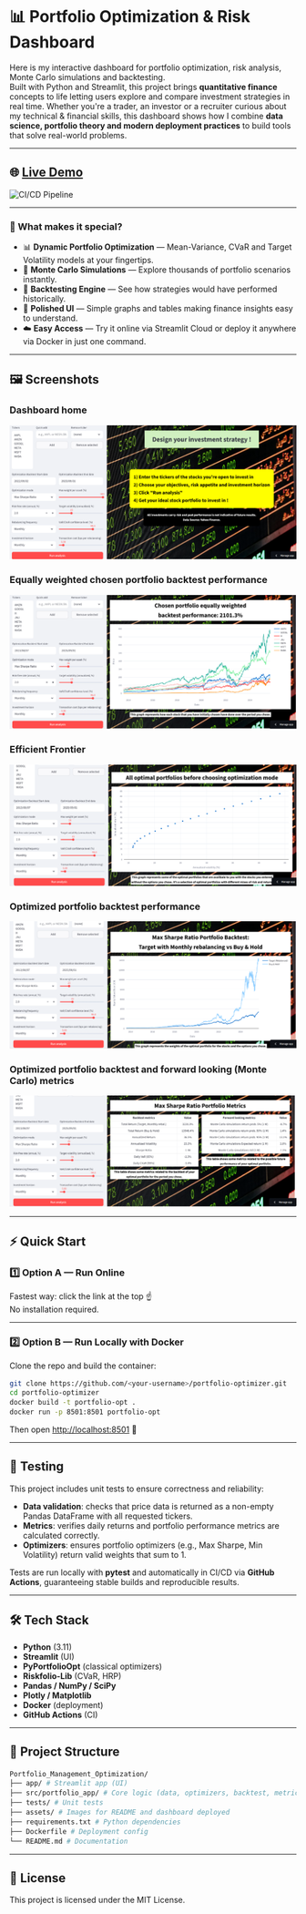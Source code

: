 # 📊 Portfolio Optimization & Risk Dashboard

Here is my interactive dashboard for portfolio optimization, risk analysis, Monte Carlo simulations and backtesting.  
Built with Python and Streamlit, this project brings **quantitative finance** concepts to life letting users explore and compare investment strategies in real time.
Whether you're a trader, an investor or a recruiter curious about my technical & financial skills, this dashboard shows how I combine **data science, portfolio theory and modern deployment practices** to build tools that solve real-world problems.

---

## 🌐 [Live Demo](https://portfolio-optimizer-fchaillie.fly.dev)

![CI/CD Pipeline](https://github.com/fchaillie/Portfolio_Management_Optimization/actions/workflows/ci-cd.yaml/badge.svg)

---

### 🌟 What makes it special?
- 📊 **Dynamic Portfolio Optimization** — Mean-Variance, CVaR and Target Volatility models at your fingertips.  
- 🎲 **Monte Carlo Simulations** — Explore thousands of portfolio scenarios instantly.  
- 🔄 **Backtesting Engine** — See how strategies would have performed historically.  
- 🎨 **Polished UI** — Simple graphs and tables making finance insights easy to understand.  
- ☁️ **Easy Access** — Try it online via Streamlit Cloud or deploy it anywhere via Docker in just one command.  

---

## 🖼️ Screenshots
 
### Dashboard home

![alt text](assets/image-1.png)

### Equally weighted chosen portfolio backtest performance

![alt text](assets/image-2.png)

### Efficient Frontier

![alt text](assets/image-4.png)

### Optimized portfolio backtest performance 

![alt text](assets/image-5.png)

### Optimized portfolio backtest and forward looking (Monte Carlo) metrics 

![alt text](assets/image-6.png)


---

## ⚡ Quick Start

### 1️⃣ Option A — Run Online
Fastest way: click the link at the top ☝️  
No installation required.

---

### 2️⃣ Option B — Run Locally with Docker

Clone the repo and build the container:

```bash
git clone https://github.com/<your-username>/portfolio-optimizer.git
cd portfolio-optimizer
docker build -t portfolio-opt .
docker run -p 8501:8501 portfolio-opt
```

Then open [http://localhost:8501](http://localhost:8501) 🎉

---

## 🧪 Testing

This project includes unit tests to ensure correctness and reliability:

- **Data validation**: checks that price data is returned as a non-empty Pandas DataFrame with all requested tickers.  
- **Metrics**: verifies daily returns and portfolio performance metrics are calculated correctly.  
- **Optimizers**: ensures portfolio optimizers (e.g., Max Sharpe, Min Volatility) return valid weights that sum to 1.  

Tests are run locally with **pytest** and automatically in CI/CD via **GitHub Actions**, guaranteeing stable builds and reproducible results.

---

## 🛠️ Tech Stack

- **Python** (3.11)  
- **Streamlit** (UI)  
- **PyPortfolioOpt** (classical optimizers)  
- **Riskfolio-Lib** (CVaR, HRP)  
- **Pandas / NumPy / SciPy**  
- **Plotly / Matplotlib**  
- **Docker** (deployment)  
- **GitHub Actions** (CI)  

---

## 📂 Project Structure

```bash
Portfolio_Management_Optimization/
├── app/ # Streamlit app (UI)
├── src/portfolio_app/ # Core logic (data, optimizers, backtest, metrics)
├── tests/ # Unit tests
├── assets/ # Images for README and dashboard deployed
├── requirements.txt # Python dependencies
├── Dockerfile # Deployment config
└── README.md # Documentation
```

---

## 📜 License

This project is licensed under the MIT License.

